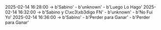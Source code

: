 2025-02-14 16:28:00 -> b'Sabino' - b'unknown' - b'Luego Lo Hago'
2025-02-14 16:32:00 -> b'Sabino y C\xc3\xb3digo FN' - b'unknown' - b'No Fui Yo'
2025-02-14 16:36:00 -> b'Sabino' - b'Perder para Ganar' - b'Perder para Ganar'
